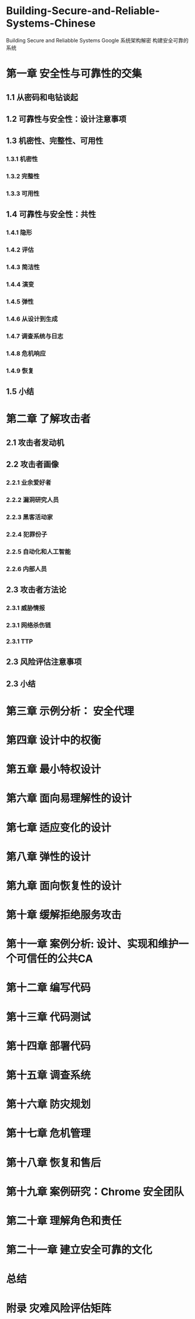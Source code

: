 # Building-Secure-and-Reliable-Systems-Chinese
Building Secure and Reliabble Systems  Google 系统架构解密 构建安全可靠的系统

# 第一章 安全性与可靠性的交集
## 1.1 从密码和电钻谈起  
## 1.2 可靠性与安全性：设计注意事项  
## 1.3 机密性、完整性、可用性  
### 1.3.1 机密性  
### 1.3.2 完整性  
### 1.3.3 可用性  
## 1.4 可靠性与安全性：共性  
### 1.4.1 隐形  
### 1.4.2 评估  
### 1.4.3 简洁性  
### 1.4.4 演变  
### 1.4.5 弹性  
### 1.4.6 从设计到生成  
### 1.4.7 调查系统与日志  
### 1.4.8 危机响应  
### 1.4.9 恢复  
## 1.5 小结
# 第二章 了解攻击者
## 2.1 攻击者发动机
## 2.2 攻击者画像
### 2.2.1 业余爱好者
### 2.2.2 漏洞研究人员
### 2.2.3 黑客活动家
### 2.2.4 犯罪份子
### 2.2.5 自动化和人工智能
### 2.2.6 内部人员
## 2.3 攻击者方法论
### 2.3.1 威胁情报
### 2.3.1 网络杀伤链
### 2.3.1 TTP
## 2.3 风险评估注意事项
## 2.3 小结
# 第三章 示例分析： 安全代理  
# 第四章 设计中的权衡
# 第五章 最小特权设计  
# 第六章 面向易理解性的设计 
# 第七章 适应变化的设计  
# 第八章 弹性的设计  
# 第九章 面向恢复性的设计  
# 第十章 缓解拒绝服务攻击  
# 第十一章 案例分析: 设计、实现和维护一个可信任的公共CA  
# 第十二章 编写代码  
# 第十三章 代码测试  
# 第十四章 部署代码  
# 第十五章 调查系统  
# 第十六章 防灾规划  
# 第十七章 危机管理  
# 第十八章 恢复和售后  
# 第十九章 案例研究：Chrome 安全团队  
# 第二十章 理解角色和责任  
# 第二十一章 建立安全可靠的文化  
# 总结  
# 附录 灾难风险评估矩阵  